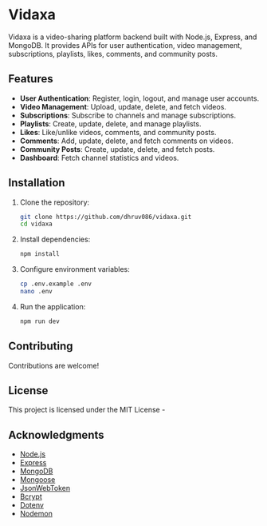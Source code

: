 # Vidaxa

Vidaxa is a video-sharing platform backend built with Node.js, Express, and MongoDB. It provides APIs for user authentication, video management, subscriptions, playlists, likes, comments, and community posts.

## Features

- **User Authentication**: Register, login, logout, and manage user accounts.
- **Video Management**: Upload, update, delete, and fetch videos.
- **Subscriptions**: Subscribe to channels and manage subscriptions.
- **Playlists**: Create, update, delete, and manage playlists.
- **Likes**: Like/unlike videos, comments, and community posts.
- **Comments**: Add, update, delete, and fetch comments on videos.
- **Community Posts**: Create, update, delete, and fetch posts.
- **Dashboard**: Fetch channel statistics and videos.

## Installation

1. Clone the repository:
   ```sh
   git clone https://github.com/dhruv086/vidaxa.git
   cd vidaxa
   ```
2. Install dependencies:
   ```sh
   npm install
   ```
3. Configure environment variables:
   ```sh
   cp .env.example .env
   nano .env
   ```
4. Run the application:
   ```sh
   npm run dev
   ```


## Contributing

Contributions are welcome!

## License

This project is licensed under the MIT License -

## Acknowledgments

- [Node.js](https://nodejs.org/)
- [Express](https://expressjs.com/)
- [MongoDB](https://www.mongodb.com/)
- [Mongoose](https://mongoosejs.com/)
- [JsonWebToken](https://github.com/auth0/node-jsonwebtoken)
- [Bcrypt](https://github.com/kelektiv/node.bcrypt.js)
- [Dotenv](https://github.com/motdotla/dotenv)
- [Nodemon](https://nodemon.io/)
